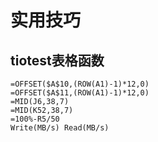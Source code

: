 # 实用技巧
## tiotest表格函数
```
=OFFSET($A$10,(ROW(A1)-1)*12,0)
=OFFSET($A$11,(ROW(A1)-1)*12,0)
=MID(J6,38,7)
=MID(K52,38,7)
=100%-R5/50
Write(MB/s)	Read(MB/s)
```

